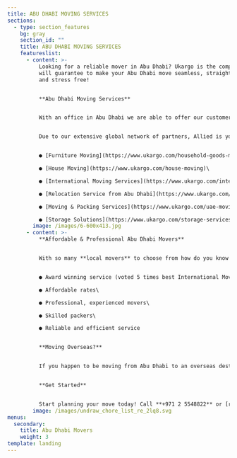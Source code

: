 ```yaml
---
title: ABU DHABI MOVING SERVICES
sections:
  - type: section_features
    bg: gray
    section_id: ""
    title: ABU DHABI MOVING SERVICES
    featureslist:
      - content: >-
          Looking for a reliable mover in Abu Dhabi? Ukargo is the company who
          will guarantee to make your Abu Dhabi move seamless, straight forward
          and stress free!


          **Abu Dhabi Moving Services**


          With an office in Abu Dhabi we are able to offer our customers a fantastic range of moving services that will save you time, effort (and money!).


          Due to our extensive global network of partners, Allied is your one stop moving shop. Our Abu Dhabi moving services include:


          ● [Furniture Moving](https://www.ukargo.com/household-goods-move)\

          ● [House Moving](https://www.ukargo.com/house-moving)\

          ● [International Moving Services](https://www.ukargo.com/international-moving-services)\

          ● [Relocation Service from Abu Dhabi](https://www.ukargo.com/relocation-services-from-abu-dhabi)\

          ● [Moving & Packing Services](https://www.ukargo.com/uae-moving-packing-services)[](https://www.allied.com/ae/services/uae-moving-packing-services)\

          ● [Storage Solutions](https://www.ukargo.com/storage-services)
        image: /images/6-600x413.jpg
      - content: >-
          **Affordable & Professional Abu Dhabi Movers**


          With so many **local movers** to choose from how do you know **which mover is the right one for you**? We have prepared detailed information on choosing the right mover for you, however we can tell you that you can be confident with us you will be receiving:


          ● Award winning service (voted 5 times best International Mover)\

          ● Affordable rates\

          ● Professional, experienced movers\

          ● Skilled packers\

          ● Reliable and efficient service


          **Moving Overseas?**


          If you happen to be moving from Abu Dhabi to an overseas destination, look no further than our [international moving](https://www.ukargo.com/understanding-the-move-process) team. Whether relocating overseas for work, or moving with family, your international move from Abu Dhabi will be effortless!


          **Get Started**


          Start planning your move today! Call **+971 2 5548822** or [request a moving quote online.](https://www.ukargo.com/contact)
        image: /images/undraw_chore_list_re_2lq8.svg
menus:
  secondary:
    title: Abu Dhabi Movers
    weight: 3
template: landing
---
```

